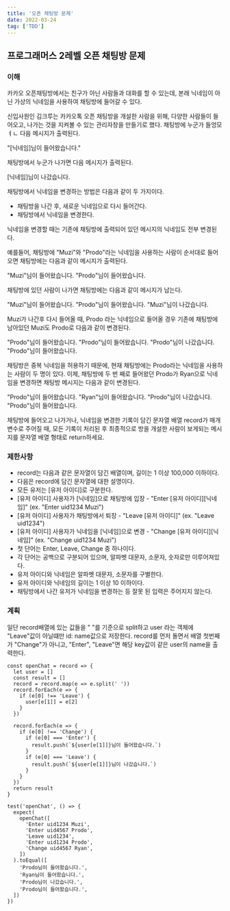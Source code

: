 ```yaml
---
title: '오픈 채팅방 문제'
date: 2022-03-24
tag: ['TDD']
---
```


## 프로그래머스 2레벨 오픈 채팅방 문제

### 이해

카카오 오픈채팅방에서는 친구가 아닌 사람들과 대화를 할 수 있는데, 본래 닉네임이
아닌 가상의 닉네임을 사용하여 채팅방에 들어갈 수 있다.

신입사원인 김크루는 카카오톡 오픈 채팅방을 개설한 사람을 위해, 다양한 사람들이
들어오고, 나가는 것을 지켜볼 수 있는 관리자창을 만들기로 했다. 채팅방에 누군가 들엉모ㅕㄴ
다음 메시지가 출력된다.

"[닉네임]님이 들어왔습니다."

채팅방에서 누군가 나가면 다음 메시지가 출력된다.

[닉네임]님이 나갔습니다.

채팅방에서 닉네임을 변경하는 방법은 다음과 같이 두 가지이다.

- 채팅방을 나간 후, 새로운 닉네임으로 다시 들어간다.
- 채팅방에서 닉네임을 변경한다.

닉네임을 변경할 때는 기존에 채팅방에 출력되어 있던 메시지의 닉네임도 전부 변경된다.

예를들어, 채팅방에 "Muzi"와 "Prodo"라는 닉네임을 사용하는 사람이 순서대로 들어오면
채팅방에는 다음과 같이 메시지가 출력된다.

"Muzi"님이 들어왔습니다.
"Prodo"님이 들어왔습니다.

채팅방에 있던 사람이 나가면 채팅방에는 다음과 같이 메시지가 남는다.

"Muzi"님이 들어왔습니다.
"Prodo"님이 들어왔습니다.
"Muzi"님이 나갔습니다.

Muzi가 나간후 다시 들어올 때, Prodo 라는 닉네임으로 들어올 경우 기존에
채팅방에 남아있던 Muzi도 Prodo로 다음과 같이 변경된다.

"Prodo"님이 들어왔습니다.
"Prodo"님이 들어왔습니다.
"Prodo"님이 나갔습니다.
"Prodo"님이 들어왔습니다.

채팅방은 중복 닉네임을 허용하기 때문에, 현재 채팅방에는 Prodo라는 닉네임을 사용하는
사람이 두 명이 있다. 이제, 채팅방에 두 번 째로 들어왔던 Prodo가 Ryan으로 닉네임을 변경하면
채팅방 메시지는 다음과 같이 변경된다.

"Prodo"님이 들어왔습니다.
"Ryan"님이 들어왔습니다.
"Prodo"님이 나갔습니다.
"Prodo"님이 들어왔습니다.

채팅방에 들어오고 나가거나, 닉네임을 변경한 기록이 담긴 문자열 배열 record가 매개변수로
주어질 때, 모든 기록이 처리된 후 최종적으로 방을 개설한 사람이 보게되는 메시지를 문자열 배열 형태로
return하세요.

### 제한사항

- record는 다음과 같은 문자열이 담긴 배열이며, 길이는 1 이상 100,000 이하이다.
- 다음은 record에 담긴 문자열에 대한 설명이다.
- 모든 유저는 [유저 아이디]로 구분한다.
- [유저 아이디] 사용자가 [닉네임]으로 채팅방에 입장 - "Enter [유저 아이디][닉네임]" (ex. "Enter uid1234 Muzi")
- [유저 아이디] 사용자가 채팅방에서 퇴장 - "Leave [유저 아이디]" (ex. "Leave uid1234")
- [유저 아이디] 사용자가 닉네임을 [닉네임]으로 변경 - "Change [유저 아이디][닉네임]" (ex. "Change uid1234 Muzi")
- 첫 단어는 Enter, Leave, Change 중 하나이다.
- 각 단어는 공백으로 구분되어 있으며, 알파벳 대문자, 소문자, 숫자로만 이루어져있다.
- 유저 아이디와 닉네임은 알파벳 대문자, 소문자를 구별한다.
- 유저 아이디와 닉네임의 길이는 1 이상 10 이하이다.
- 채팅방에서 나간 유저가 닉네임을 변경하는 등 잘못 된 입력은 주어지지 않는다.

### 계획

일단 record배열에 있는 값들을 " "를 기준으로 split하고 user 라는 객체에 "Leave"값이 아닐떄만 id: name값으로 저장한다.
record를 먼저 돌면서 배열 첫번째가 "Change"가 아니고, "Enter", "Leave"면 해당 key값이 같은 user의 name을 출력한다.

```tsx
const openChat = record => {
  let user = []
  const result = []
  record = record.map(e => e.split(' '))
  record.forEach(e => {
    if (e[0] !== 'Leave') {
      user[e[1]] = e[2]
    }
  })

  record.forEach(e => {
    if (e[0] !== 'Change') {
      if (e[0] === 'Enter') {
        result.push(`${user[e[1]]}님이 들어왔습니다.`)
      }
      if (e[0] === 'Leave') {
        result.push(`${user[e[1]]}님이 나갔습니다.`)
      }
    }
  })
  return result
}

test('openChat', () => {
  expect(
    openChat([
      'Enter uid1234 Muzi',
      'Enter uid4567 Prodo',
      'Leave uid1234',
      'Enter uid1234 Prodo',
      'Change uid4567 Ryan',
    ])
  ).toEqual([
    'Prodo님이 들어왔습니다.',
    'Ryan님이 들어왔습니다.',
    'Prodo님이 나갔습니다.',
    'Prodo님이 들어왔습니다.',
  ])
})
```
